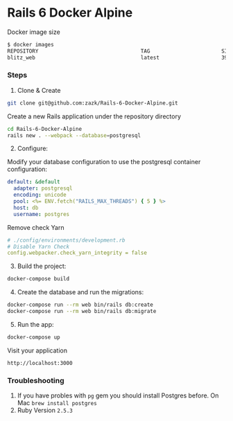 # Rails 6 Docker Alpine
Docker image size

```sh
$ docker images
REPOSITORY                                 TAG                       SIZE
blitz_web                                  latest                    390MB

```

### Steps

1. Clone & Create

```sh
git clone git@github.com:zazk/Rails-6-Docker-Alpine.git
```

Create a new Rails application under the repository directory

```sh
cd Rails-6-Docker-Alpine
rails new . --webpack --database=postgresql
```

2. Configure:

Modify your database configuration to use the postgresql container configuration:

```yaml
default: &default
  adapter: postgresql
  encoding: unicode
  pool: <%= ENV.fetch("RAILS_MAX_THREADS") { 5 } %>
  host: db
  username: postgres
```

Remove check Yarn

```yaml
# ./config/environments/development.rb
# Disable Yarn Check
config.webpacker.check_yarn_integrity = false
```

3. Build the project:

```sh
docker-compose build
```

4. Create the database and run the migrations:

```sh
docker-compose run --rm web bin/rails db:create
docker-compose run --rm web bin/rails db:migrate
```

5. Run the app:

```sh
docker-compose up
```

Visit your application

```
http://localhost:3000
```

### Troubleshooting

1. If you have probles with `pg` gem you should install Postgres before. On Mac `brew install postgres`
2. Ruby Version `2.5.3`
